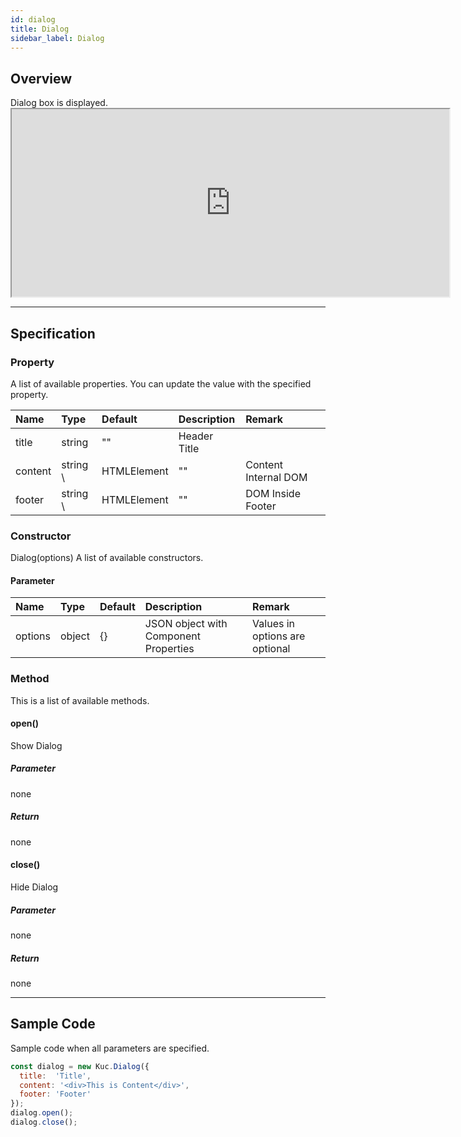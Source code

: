 ```yaml
---
id: dialog
title: Dialog
sidebar_label: Dialog
---
```



## Overview

Dialog box is displayed. <iframe src="https://kuc-storybook.netlify.app/iframe.html?id=dialog--document" title="dialog image" width="700px" height="300px" mark="crwd-mark"></iframe>

---

## Specification

### Property

A list of available properties. You can update the value with the specified property.

| Name    | Type      | Default     | Description  | Remark                                                                                                                                                                                                                |
|:------- |:--------- |:----------- |:------------ |:--------------------------------------------------------------------------------------------------------------------------------------------------------------------------------------------------------------------- |
| title   | string    | ""          | Header Title |                                                                                                                                                                                                                       |
| content | string \ | HTMLElement | ""           | Content Internal DOM | When a string with HTML is assigned, it is automatically converted to HTML and output.<br>The value of the Content property is automatically sanitize internally to prevent XSS attacks. |
| footer  | string \ | HTMLElement | ""           | DOM Inside Footer | When a string with HTML is assigned, it is automatically converted to HTML and output.<br>The value of the Footer property is automatically sanitize internally to prevent XSS attacks      |

### Constructor

Dialog(options) A list of available constructors.

#### Parameter
| Name    | Type   | Default | Description                           | Remark                         |
|:------- |:------ |:------- |:------------------------------------- |:------------------------------ |
| options | object | {}      | JSON object with Component Properties | Values in options are optional |

### Method

This is a list of available methods.

#### open()
Show Dialog

##### Parameter
none

##### Return
none

#### close()
Hide Dialog

##### Parameter
none

##### Return
none

---
## Sample Code

Sample code when all parameters are specified.

```javascript
const dialog = new Kuc.Dialog({
  title:  'Title',
  content: '<div>This is Content</div>',
  footer: 'Footer'
});
dialog.open();
dialog.close();
```

